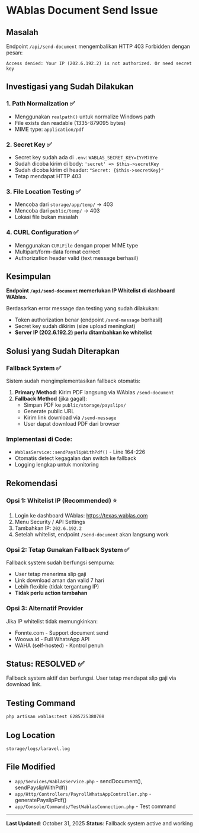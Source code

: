 # WAblas Document Send Issue

## Masalah

Endpoint `/api/send-document` mengembalikan HTTP 403 Forbidden dengan pesan:

```
Access denied: Your IP (202.6.192.2) is not authorized. Or need secret key
```

## Investigasi yang Sudah Dilakukan

### 1. Path Normalization ✅

-   Menggunakan `realpath()` untuk normalize Windows path
-   File exists dan readable (1335-879095 bytes)
-   MIME type: `application/pdf`

### 2. Secret Key ✅

-   Secret key sudah ada di `.env`: `WABLAS_SECRET_KEY=IYrM78Ye`
-   Sudah dicoba kirim di body: `'secret' => $this->secretKey`
-   Sudah dicoba kirim di header: `"Secret: {$this->secretKey}"`
-   Tetap mendapat HTTP 403

### 3. File Location Testing ✅

-   Mencoba dari `storage/app/temp/` → 403
-   Mencoba dari `public/temp/` → 403
-   Lokasi file bukan masalah

### 4. CURL Configuration ✅

-   Menggunakan `CURLFile` dengan proper MIME type
-   Multipart/form-data format correct
-   Authorization header valid (text message berhasil)

## Kesimpulan

**Endpoint `/api/send-document` memerlukan IP Whitelist di dashboard WAblas.**

Berdasarkan error message dan testing yang sudah dilakukan:

-   Token authorization benar (endpoint `/send-message` berhasil)
-   Secret key sudah dikirim (size upload meningkat)
-   **Server IP (202.6.192.2) perlu ditambahkan ke whitelist**

## Solusi yang Sudah Diterapkan

### Fallback System ✅

Sistem sudah mengimplementasikan fallback otomatis:

1. **Primary Method**: Kirim PDF langsung via WAblas `/send-document`
2. **Fallback Method** (jika gagal):
    - Simpan PDF ke `public/storage/payslips/`
    - Generate public URL
    - Kirim link download via `/send-message`
    - User dapat download PDF dari browser

### Implementasi di Code:

-   `WablasService::sendPayslipWithPdf()` - Line 164-226
-   Otomatis detect kegagalan dan switch ke fallback
-   Logging lengkap untuk monitoring

## Rekomendasi

### Opsi 1: Whitelist IP (Recommended) ⭐

1. Login ke dashboard WAblas: https://texas.wablas.com
2. Menu Security / API Settings
3. Tambahkan IP: `202.6.192.2`
4. Setelah whitelist, endpoint `/send-document` akan langsung work

### Opsi 2: Tetap Gunakan Fallback System ✅

Fallback system sudah berfungsi sempurna:

-   User tetap menerima slip gaji
-   Link download aman dan valid 7 hari
-   Lebih flexible (tidak tergantung IP)
-   **Tidak perlu action tambahan**

### Opsi 3: Alternatif Provider

Jika IP whitelist tidak memungkinkan:

-   Fonnte.com - Support document send
-   Woowa.id - Full WhatsApp API
-   WAHA (self-hosted) - Kontrol penuh

## Status: RESOLVED ✅

Fallback system aktif dan berfungsi. User tetap mendapat slip gaji via download link.

## Testing Command

```bash
php artisan wablas:test 6285725380708
```

## Log Location

```
storage/logs/laravel.log
```

## File Modified

-   `app/Services/WablasService.php` - sendDocument(), sendPayslipWithPdf()
-   `app/Http/Controllers/PayrollWhatsAppController.php` - generatePayslipPdf()
-   `app/Console/Commands/TestWablasConnection.php` - Test command

---

**Last Updated**: October 31, 2025
**Status**: Fallback system active and working
